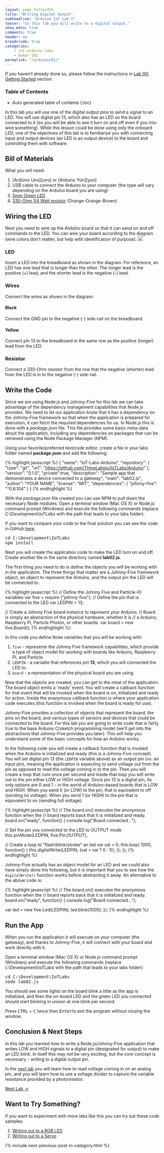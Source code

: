 ```yaml
---
layout: page-fullwidth
title: "Writing Digital Output"
subheadline: "Arduino IoT Lab 2"
teaser: "In this lab you will write to a digital output."
show_meta: true
comments: true
header: no
breadcrumb: true
categories:
    - iot-arduino-labs
    - maker-101
permalink: "/arduino/01/"
---
```

If you haven't already done so, please follow the instructions in [Lab 00: Getting Started][6] section.

### Table of Contents
*  Auto generated table of contents
{:toc}

In this lab you will use one of the digital output pins to send a signal to an LED. You will use digital pin 13, which also has an LED on the board connected to it (so you will be able to see it turn on and off even if you mis-wire something). While this lesson could be done using only the onboard LED, one of the objectives of this lab is to familiarize you with connecting input and output devices (an LED is an output device) to the board and controlling them with software.

## Bill of Materials
What you will need:

1. [Arduino Uno][uno] or [Arduino Y&uacute;n][yun] 
2. USB cable to connect the Arduino to your computer (the type will vary depending on the Arduino board you are using)
3. [5mm Green LED][2]
4. [330-Ohm 1/4 Watt resistor][3] (Orange-Orange-Brown)

## Wiring the LED
Next you need to wire up the Arduino board so that it can send on and off commands to the LED. You can wire your board according to the diagram (wire colors don't matter, but help with identification of purpose).
<img src="/images/lab01_bb.png"/>

### LED
Insert a LED into the breadboard as shown in the diagram. For reference, an LED has one lead that is longer than the other. The longer lead is the positive (+) lead, and the shorter lead is the negative (-) lead.

### Wires
Connect the wires as shown in the diagram:

#### Black
Connect the GND pin to the negative (-) side-rail on the breadboard.

#### Yellow
Connect pin 13 to the breadboard in the same row as the positive (longer) lead from the LED.

### Resistor
Connect a 330-Ohm resistor from the row that the negative (shorter) lead from the LED is in to the negative (-) side-rail.

## Write the Code
Since we are using Node.js and Johnny-Five for this lab we can take advantage of the dependency management capabilities that 
Node.js provides. We need to let our application know that it has a dependency on the Johnny-Five framework so that when the 
application is prepared for execution, it can fetch the required dependencies for us. In Node.js this is done with 
a _package.json_ file. This file provides some basic meta-data about the application, including any dependencies on packages 
that can be retrieved using the Node Package Manager (NPM).

Using your favorite/preferred text/code editor, create a file in your labs folder named <strong>package.json</strong> and add the following:

{% highlight javascript %}
{
  "name": "IoT-Labs-Arduino",
  "repository": {
    "type": "git",
    "url": "https://github.com/ThingLabsIo/IoTLabs/Arduino"
  },
  "version": "0.1.0",
  "private":true,
  "description": "Sample app that demonstrates a device connected to a gateway",
  "main": "lab02.js",
    "author": "YOUR NAME",
  "license": "MIT",
  "dependencies": {
    "johnny-five": "^0.8.104"
  }
}
{% endhighlight %}

With the _package.json_ file created you can use NPM to pull down the necessary Node modules. Open a terminal window (Mac OS X) or Node.js 
command prompt (Windows) and execute the following commands (replace _C:\Development\IoTLabs_ with the path that leads to your labs folder):

If you want to compare your code to the final solution you can see the code in GitHub [here][lab02code].

<pre>
cd C:\Development\IoTLabs
npm install
</pre>

Next you will create the application code to make the LED turn on and off. Create another file in the same directory named <strong>lab02.js</strong>.

The first thing you need to do is define the objects you will be working with in the application. The three things that matter are a Johnny-Five 
framework object, an object to represent the Arduino, and the output pin the LED will be connected to.

{% highlight javascript %}
// Define the Johnny Five and Particle-IO variables
var five = require ("johnny-five"); 
// Define the pin that is connected to the LED 
var LEDPIN = 13;

// Create a Johnny Five board instance to represent your Arduino.
// Board is simply an abstraction of the physical hardware, whether it is 
// a Arduino, Raspberry Pi, Particle Photon, or other boards. 
var board = new five.Board();
{% endhighlight %}

In this code you define three variables that you will be working with:

1. <code>five</code> - represents the Johnny Five framework capabilities, which provide a type of object model for working with boards like Arduino, Raspberry Pi, and Particle.
3. <code>LEDPIN</code> - a variable that references pin __13__, which you will connected the LED to.
4. <code>board</code> - a representation of the physical board you are using.

Now that the objects are created, you can get to the meat of the application. The board object emits a 'ready' event. You will create a 
callback function for that event that will be invoked when the board is on, initialized and ready for action. Inside the ananymous callback 
function is where your application code executes (this function is invoked when the board is ready for use).

Johnny-Five provides a collection of objects that represent the board, the pins on the board, and various types of sensors and devices that 
could be connected to the board. For this lab you are going to write code that is fairly true to the base Arduino C/sketch programming model 
(we'll get into the abstractions that Johnny-Five provides you later). This will help you understand some of the basic concepts for how an 
Arduino works.

In the following code you will create a callback function that is invoked when the Arduino is initialized and ready (this is a Johnny-Five concept). 
You will set digital pin _13_ (the <code>LEDPIN</code> variable above) as an output pin (vs. an input pin), meaning the application is expecting 
to send voltage out from the pin as opposed to read the voltage coming in to the pin. Then you will create a loop that runs once per second and 
inside that loop you will write out to the pin either LOW or HIGH voltage. Since pin _13_ is a digital pin, its only options are 0 and 1 - in the 
world of Arduino-based boards that is LOW and HIGH. When you send 0 (or LOW) to the pin, that is equivalent to off (sending no voltage). When you 
send 1 (or HIGH) to the pin that is equivalent to on (sending full voltage).

{% highlight javascript %}
// The board.on() executes the anonymous function when the
// board reports back that it is initialized and ready. 
board.on("ready", function() {
  console.log("Board connected...");
  
  // Set the pin you connected to the LED to OUTPUT mode
  this.pinMode(LEDPIN, five.Pin.OUTPUT);
  
  // Create a loop to "flash/blink/strobe" an led
  var val = 0;
  this.loop( 1000, function() {
    this.digitalWrite(LEDPIN, (val = val ? 0 : 1));
  });
});
{% endhighlight %}
  
Johnny-Five actually has an object model for an LED and we could also have simply done the following, but it is important that you to see how 
the <code>digitalWrite()</code> function works before abstracting it away. An alternative to the above code is:

{% highlight javascript %}
// The board.on() executes the anonymous function when the
// board reports back that it is initialized and ready. 
board.on("ready", function() {
  console.log("Board connected...");
  
  var led = new five.Led(LEDPIN);
  led.blink(1000);
});
{% endhighlight %}

## Run the App
When you run the application it will execute on your computer (the gateway), and thanks to Johnny-Five, it will connect with your board and 
work directly with it.

Open a terminal window (Mac OS X) or Node.js command prompt (Windows) and execute the following commands (replace c:\Development\IoTLabs with 
the path that leads to your labs folder):

<pre>
cd C:\Development\IoTLabs
node lab02.js
</pre>

You should see some lights on the board blink a little as the app is initialized, and then the on-board LED and the green LED you connected 
should start blinking in unison at one blink per second.

Press <kbd>CTRL</kbd> + <kbd>C</kbd> twice then <kbd>Enter</kbd>to exit the program without closing the window.

## Conclusion &amp; Next Steps
In this lab you learned how to write a Node.js/Johnny-Five application that writes LOW and HIGH signals to a digital pin (designated for output) 
to make an LED blink. In itself this may not be very exciting, but the core concept is necessary - writing to a digital output pin.

In the [next lab][5] you will learn how to read voltage coming in on an analog pin, and you will learn how to use a voltage divider to capture the 
variable resistance provided by a photoresistor.

[Next Lab ->][5]

## Want to Try Something?
If you want to experiment with more labs like this you can try out these code samples:

1. [Writing out to a RGB LED][7]
2. [Writing out to a Servo][8]

{% include next-previous-post-in-category.html %}

[1]: http://www.arduino.cc/en/Main/ArduinoBoardYun
[2]: http://www.sparkfun.com/products/12062
[3]: http://www.sparkfun.com/products/10969
[4]: http://www.sparkfun.com/products/13154
[5]: /arduino/02/
[6]: /arduino/00/
[7]: https://github.com/ThingLabsIo/IoTLabs/blob/master/Arduino/Labs01_03/lab02_rgb.js
[8]: https://github.com/ThingLabsIo/IoTLabs/blob/master/Arduino/Labs01_03/lab02_servo.js
[lab02code]: https://github.com/ThingLabsIo/IoTLabs/blob/master/Arduino/Labs01_03/lab02.js